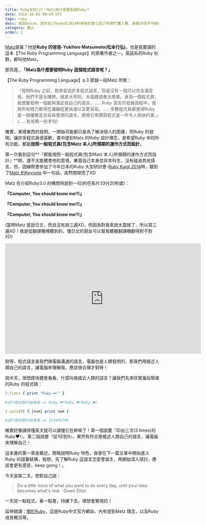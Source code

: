 ```yaml
---
title: Ruby女孩(2)：Matz為什麼要創造Ruby？
date: 2014-10-02 08:58 UTC
tags: ruby
desc: 我是Annie，我參加iThome在2014年舉辦的第七屆iT邦幫忙鐵人賽，連續30天不中斷地記錄自己學習Ruby的歷程，這一系列30篇文章，推薦給跟我一樣初學Ruby約半年的朋友參考。
category: 鐵人
order: 2
---
```


[Matz](https://twitter.com/yukihiro_matz)是誰？他是**Ruby 的爸爸-Yukihiro Matsumoto(松本行弘)**，也是我要讀的這本【The Ruby Programming Language】的原著作者之一。英語系的Ruby 社群，都叫他Matz。

那究竟...**「Matz為什麼要發明Ruby 這個程式語言呢？」**

【The Ruby Programming Language】p.3 節錄一段Matz 所敘：

> 『發明Ruby 之前，我學習過許多程式語言，但是沒有一個可以完全滿足我，他們不是太醜陋，就是太苛刻、太複雜或者太簡單。身為一個程式員，我想要發明一個能夠滿足我自己的語言。......Ruby 語言的發展過程中，我將所有精力都用在讓編程更快速以及更容易。......多數程式員都覺得Ruby 是一個優雅並且容易使用的語言，使用它來撰寫程式是一件令人愉快的事。』(......有省略一些字句)

確實，某樣東西的發明，一開始可能都只是為了解決個人的困擾，而Ruby 的發明，讓許多程式員很喜歡，書中提到Matz 的Ruby 設計理念，是希望Ruby 中的所有功能，都能**按照一般程式員(包含Matz 本人)所預期的運作方式而設計**。

第一次看到這句**『都能按照一般程式員(包含Matz 本人)所預期的運作方式而設計』**時，還不太能體會他的意境，畢竟自己本身並非本科生，沒有碰過其他語言。但，因緣際會參加了今年日本的Ruby 大型研討會-[Ruby Kaigi 2014](http://rubykaigi.org/2014)時，聽到了[Matz 的Keynote](http://rubykaigi.org/2014/presentation/S-YukihiroMatzMatsumoto) 中一句話，突然間頓悟了XD

Matz 在介紹Ruby3.0 的構想時說到一句(約在影片33分20秒處)：

**『Computer, You should know me!!!』**

**『Computer, You should know me!!!』**

**『Computer, You should know me!!!』**

(當時Matz 是說日文，而且沒有說三遍XD，但因為對我來說太震撼了，所以寫三遍XD！我是從翻譯機裡聽到的，懂日文的朋友可以幫我聽聽翻譯機翻得對不對XD)

<iframe width="640" height="360" src="https://www.youtube.com/embed/zt56zjNf84Q?rel=0&amp;controls=1&amp;showinfo=1" frameborder="0" allowfullscreen></iframe>

對呀，程式語言是我們跟電腦溝通的語言，電腦也是人類發明的，那我們用接近人類自己的語言，讓電腦來理解我，應該很合理才對呀！

說半天，很想趕快體會看看，什麼叫做接近人類的語言？讓我們先來欣賞幾段簡單的Ruby 的程式碼：

~~~ruby
3.times { print "Ruby ❤!" }  
  
#這行程式執行結果是 => Ruby ❤!Ruby ❤!Ruby ❤!  
~~~

~~~ruby
1.upto(9) { |num| print num }  
  
#這行程式執行結果是 => 123456789  
~~~

確實好像讀得懂英文就可以讀懂它在幹嘛了！第一個說要『印出三次(3.times)的Ruby❤!』、第二個說要『從1印到9』，果然有符合用接近人類自己的語言，讓電腦來理解自己！

這本書的第一章是概述，簡略說明Ruby 特色，我會在下一篇文章中開始進入Ruby 的語彙結構，我想，先了解Ruby 這語言怎麼會誕生，再開始深入探討，應該會更有感受，keep going！。

今天是第二天，想對自己說：

> Do a little more of what you want to do every day, until your idea becomes what's real. -Gwen Elliot

一天寫一點程式、看一點書，持續下去，理想會實現的！

延伸閱讀：[關於Ruby](https://www.ruby-lang.org/zh_tw/about/)，這是Ruby中文官方網站，內有提到Matz 理念，以及Ruby 成長概況等。

